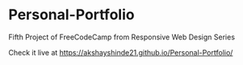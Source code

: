 # Personal-Portfolio
Fifth Project of FreeCodeCamp from Responsive Web Design Series

Check it live at https://akshayshinde21.github.io/Personal-Portfolio/

